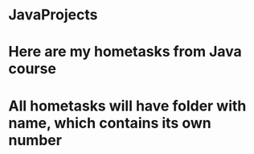 # JavaProjects
# Here are my hometasks from Java course
# All hometasks will have folder with name, which contains its own number
